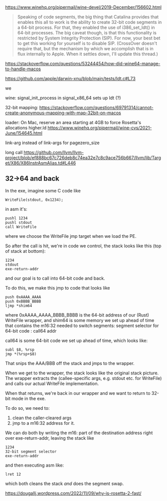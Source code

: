 https://www.winehq.org/pipermail/wine-devel/2019-December/156602.html

> Speaking of code segments, the big thing that Catalina provides that enables
> this all to work is the ability to create 32-bit code segments in a 64-bit
> process. For that, they enabled the use of i386_set_ldt() in 64-bit processes.
> The big caveat though, is that this functionality is restricted by System
> Integrity Protection (SIP). For now, your best bet to get this working for
> yourself is to disable SIP. (CrossOver doesn't require that, but the mechanism
> by which we accomplish that is in flux internally to Apple. When it settles
> down, I'll update this thread.)

https://stackoverflow.com/questions/53244454/how-did-wine64-manage-to-handle-macos

https://github.com/apple/darwin-xnu/blob/main/tests/ldt.c#L73

we

wine: signal_init_process in signal_x86_64 sets up ldt (?)

32-bit mapping:
https://stackoverflow.com/questions/69791314/cannot-create-anonymous-mapping-with-map-32bit-on-macos

loader: On Mac, reserve an area starting at 4GB to force Rosetta's allocations
higher.ld https://www.winehq.org/pipermail/wine-cvs/2021-June/154645.html

link-arg instead of link-args for pagezero_size

long call
https://github.com/llvm/llvm-project/blob/ef888bc67c726deb8c74ea32e7c8c9ace756b667/llvm/lib/Target/X86/X86InstrAsmAlias.td#L446

## 32->64 and back

In the exe, imagine some C code like

```
WriteFile(stdout, 0x1234);
```

in asm it's:

```
pushl 1234
pushl stdout
call WriteFile
```

where we choose the WriteFile jmp target when we load the PE.

So after the call is hit, we're in code we control, the stack looks like this
(top of stack at bottom):

```
1234
stdout
exe-return-addr
```

and our goal is to call into 64-bit code and back.

To do this, we make this jmp to code that looks like

```
push 0xAAAA_AAAA
push 0xBBBB_BBBB
ljmp *shim64
```

where 0xAAAA_AAAA_BBBB_BBBB is the 64-bit address of our (Rust) WriteFile
wrapper, and shim64 is some memory we set up ahead of time that contains the
m16:32 needed to switch segments: segment selector for 64-bit code : call64 addr

call64 is some 64-bit code we set up ahead of time, which looks like:

```
subl $8, %rsp
jmp *(%rsp+$8)
```

That snips the AAA/BBB off the stack and jmps to the wrapper.

When we get to the wrapper, the stack looks like the original stack picture. The
wrapper extracts the (callee-specific args, e.g. stdout etc. for WriteFile) and
calls our actual WriteFile implementation.

When that returns, we're back in our wrapper and we want to return to 32-bit
mode in the exe.

To do so, we need to:

1. clean the caller-cleared args
2. jmp to a m16:32 address for it.

We can do both by writing the m16: part of the destination address right over
exe-return-addr, leaving the stack like

```
1234
32-bit segment selector
exe-return-addr
```

and then executing asm like:

```
lret 12
```

which both cleans the stack _and_ does the segment swap.


https://dougallj.wordpress.com/2022/11/09/why-is-rosetta-2-fast/